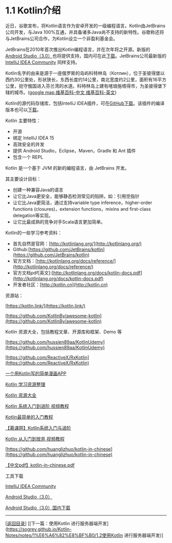 # 1.1 Kotlin介绍

近日，谷歌宣布，将Kotlin语言作为安卓开发的一级编程语言。Kotlin由JetBrains公司开发，与Java 100%互通，并具备诸多Java尚不支持的新特性。谷歌称还将与JetBrains公司合作，为Kotlin设立一个非盈利基金会。

JetBrains在2010年首次推出Kotlin编程语言，并在次年将之开源。新版的[Android Studio（3.0）](https://developer.android.com/studio/preview/index.html)也将提供支持，国内可在此[下载](http://www.androiddevtools.cn/)。JetBrains公司最新版的[IntelliJ IDEA Community](http://www.jetbrains.com/idea/download/) 同样支持。

Kotlin名字的由来是源于一座俄罗斯的岛屿科特林岛（Котлин），位于圣彼得堡以西约30公里处，形状狭长，东西长度约14公里，南北宽度约2公里，面积有16平方公里，扼守俄国进入芬兰湾的水道。科特林岛上建有喀琅施塔得市，为圣彼得堡下辖的城市。([google map](http://www.google.cn/maps/place/%E7%A7%91%E7%89%B9%E6%9E%97%E5%B2%9B/@60.001918,29.684189,13z/data=!3m1!4b1!4m5!3m4!1s0x4696454b3c730d79:0x84277e6a3fbe0093!8m2!3d60.0125003!4d29.7336138),[维基百科-中文](https://zh.wikipedia.org/wiki/%E7%A7%91%E7%89%B9%E6%9E%97%E5%B3%B6),[维基百科-英文](https://en.wikipedia.org/wiki/Kotlin_Island))

Kotlin的源代码存储库，包括IntelliJ IDEA插件，可在[GitHub下载](https://github.com/JetBrains/kotlin)。该插件的编译版本也可以[下载](https://github.com/JetBrains/kotlin/downloads)。

Kotlin 主要特性：

- 开源
- 绑定 IntelliJ IDEA 15
- 高效安全的并发
- 提供 Android Studio，Eclipse，Maven，Gradle 和 Ant 插件
- 包含一个 REPL

Kotlin 是一个基于 JVM 的新的编程语言，由 JetBrains 开发。

其主要设计目标：

- 创建一种兼容Java的语言
- 让它比Java更安全，能够静态检测常见的陷阱。如：引用空指针
- 让它比Java更简洁，通过支持variable type inference，higher-order functions (closures)，extension functions，mixins and first-class delegation等实现。
- 让它比最成熟的竞争对手Scala语言更加简单。

Kotlin的一些学习参考资料：

- 首先自然是官网：[http://kotlinlang.org/](http://kotlinlang.org/)
- Github:[https://github.com/JetBrains/kotlin](https://github.com/JetBrains/kotlin)
- 官方文档：[http://kotlinlang.org/docs/reference/](http://kotlinlang.org/docs/reference/)
- 官方文档pdf[英文]:[http://kotlinlang.org/docs/kotlin-docs.pdf](http://kotlinlang.org/docs/kotlin-docs.pdf)
- 开发者社区：[http://kotlin.cn](http://kotlin.cn)

资源站：

[https://kotlin.link/](https://kotlin.link/)

[https://github.com/KotlinBy/awesome-kotlin](https://github.com/KotlinBy/awesome-kotlin)

Kotlin 资源大全，包括教程文章、开源库和框架、Demo 等

[https://github.com/hussien89aa/KotlinUdemy](https://github.com/hussien89aa/KotlinUdemy)

[https://github.com/ReactiveX/RxKotlin](https://github.com/ReactiveX/RxKotlin)

[一个用Kotlin写的简单漫画APP](https://github.com/wuapnjie/PoiShuhui-Kotlin)

[Kotlin 学习资源整理](https://toutiao.io/posts/9pyw3b/preview)

[Kotlin 资源大全](https://github.com/xitu/awesome-kotlin-cn)

[Kotlin 系统入门到进阶 视频教程](https://github.com/enbandari/Kotlin-Tutorials)

[Kotlin最简单的入门教程](http://www.jianshu.com/p/f39b7886222a)

[【慕课网】Kotlin系统入门与进阶](http://coding.imooc.com/class/108.html)

[Kotlin 从入门到放弃 视频教程](http://www.println.net/post/Kotlin-Video-Tutorials)

[https://github.com/huanglizhuo/kotlin-in-chinese](https://github.com/huanglizhuo/kotlin-in-chinese)

[【中文pdf】kotlin-in-chinese.pdf](https://www.gitbook.com/download/pdf/book/huanglizhuo/kotlin-in-chinese)

工具下载

[IntelliJ IDEA Community](http://www.jetbrains.com/idea/download/)

[Android Studio（3.0）](https://developer.android.com/studio/preview/index.html)

[Android Studio（3.0）国内下载](http://www.androiddevtools.cn/)


---
[[返回目录](https://sogrey.github.io/Kotlin-Notes/)] [[下一篇：使用Kotlin 进行服务器端开发](https://sogrey.github.io/Kotlin-Notes/notes/1%E6%A6%82%E8%BF%B0/1.2使用Kotlin 进行服务器端开发)]